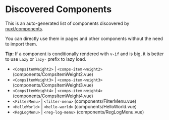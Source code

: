 # Discovered Components

This is an auto-generated list of components discovered by [nuxt/components](https://github.com/nuxt/components).

You can directly use them in pages and other components without the need to import them.

**Tip:** If a component is conditionally rendered with `v-if` and is big, it is better to use `Lazy` or `lazy-` prefix to lazy load.

- `<CompsItemWeight2>` | `<comps-item-weight2>` (components/CompsItemWeight2.vue)
- `<CompsItemWeight3>` | `<comps-item-weight3>` (components/CompsItemWeight3.vue)
- `<CompsItemWeight4>` | `<comps-item-weight4>` (components/CompsItemWeight4.vue)
- `<FilterMenu>` | `<filter-menu>` (components/FilterMenu.vue)
- `<HelloWorld>` | `<hello-world>` (components/HelloWorld.vue)
- `<RegLogMenu>` | `<reg-log-menu>` (components/RegLogMenu.vue)
